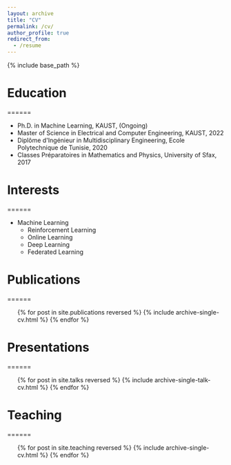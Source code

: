 ```yaml
---
layout: archive
title: "CV"
permalink: /cv/
author_profile: true
redirect_from:
  - /resume
---
```


{% include base_path %}

# Education
======
* Ph.D. in Machine Learning, KAUST, (Ongoing)
* Master of Science in Electrical and Computer Engineering, KAUST, 2022
* Diplôme d'Ingénieur in Multidisciplinary Engineering, Ecole Polytechnique de Tunisie, 2020
* Classes Préparatoires in Mathematics and Physics, University of Sfax, 2017

[//]: # (Work experience)

[//]: # (======)

[//]: # (* Summer 2015: Research Assistant)

[//]: # (  * Github University)

[//]: # (  * Duties included: Tagging issues)

[//]: # (  * Supervisor: Professor Git)

[//]: # ()
[//]: # (* Fall 2015: Research Assistant)

[//]: # (  * Github University)

[//]: # (  * Duties included: Merging pull requests)

[//]: # (  * Supervisor: Professor Hub)
  
# Interests
======
* Machine Learning
  * Reinforcement Learning
  * Online Learning
  * Deep Learning
  * Federated Learning



# Publications
======
  <ul>{% for post in site.publications reversed %}
    {% include archive-single-cv.html %}
  {% endfor %}</ul>

  
# Presentations
======
  <ul>{% for post in site.talks reversed %}
    {% include archive-single-talk-cv.html %}
  {% endfor %}</ul>


# Teaching
======
  <ul>{% for post in site.teaching reversed %}
    {% include archive-single-cv.html %}
  {% endfor %}</ul>
  
[//]: # (Service and leadership)

[//]: # (======)

[//]: # (* Currently signed in to 43 different slack teams)
